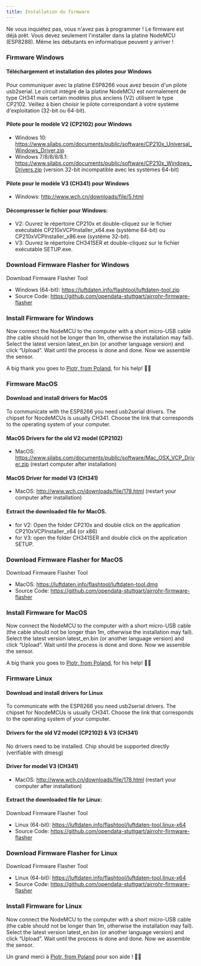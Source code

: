 ```yaml
---
title: Installation du firmware
---
```


Ne vous inquiétez pas, vous n'avez pas à programmer !
Le firmware est déjà prêt. Vous devez seulement l'installer dans la platine NodeMCU (ESP8288). Même les débutants en informatique peuvent y arriver !

### Firmware Windows

#### Téléchargement et installation des pilotes pour Windows
Pour communiquer avec la platine ESP8266 vous avez besoin d'un pilote usb2serial. Le circuit intégré de la platine NodeMCU est normalement de type CH341 mais certain modèles plus anciens (V2) utilisent le type CP2102. Veillez à bien choisir le pilote correspondant à votre système d'exploitation (32-bit ou 64-bit).

#### Pilote pour le modèle V2 (CP2102) pour Windows
* Windows 10: https://www.silabs.com/documents/public/software/CP210x_Universal_Windows_Driver.zip
* Windows 7/8/8/8/8.1: https://www.silabs.com/documents/public/software/CP210x_Windows_Drivers.zip (version 32-bit incompatible avec les systèmes 64-bit)

#### Pilote pour le modèle V3 (CH341) pour Windows
* Windows: http://www.wch.cn/downloads/file/5.html

#### Décompresser le fichier pour Windows:
* V2: Ouvrez le répertoire CP210x et double-cliquez sur le fichier exécutable CP210xVCPInstaller_x64.exe (système 64-bit) ou CP210xVCPInstaller_x86.exe (système 32-bit). 
* V3: Ouvrez le répertoire CH341SER et double-cliquez sur le fichier exécutable SETUP.exe.

### Download Firmware Flasher for Windows
Download Firmware Flasher Tool   
* Windows (64-bit): https://luftdaten.info/flashtool/luftdaten-tool.zip
* Source Code: https://github.com/opendata-stuttgart/airrohr-firmware-flasher

### Install Firmware for Windows
Now connect the NodeMCU to the computer with a short micro-USB cable (the cable should not be longer than 1m, otherwise the installation may fail). Select the latest version latest_en.bin (or another language version) and click “Upload”.
Wait until the process is done and done. Now we assemble the sensor.

A big thank you goes to [Piotr, from Poland](https://dropbox.inf.re/), for his help! 🙋‍♂️ 


### Firmware MacOS

#### Download and install drivers for MacOS
To communicate with the ESP8266 you need usb2serial drivers. The chipset for NocdeMCUs is usually CH341. Choose the link that corresponds to the operating system of your computer.

#### MacOS Drivers for the old V2 model (CP2102)
* MacOS: https://www.silabs.com/documents/public/software/Mac_OSX_VCP_Driver.zip (restart computer after installation)

#### MacOS Driver for model V3 (CH341)
* MacOS: http://www.wch.cn/downloads/file/178.html (restart your computer after installation)

#### Extract the downloaded file for MacOS.
* for V2: Open the folder CP210x and double click on the application CP210xVCPInstaller_x64 (or x86)
* for V3: open the folder CH341SER and double click on the application SETUP.

### Download Firmware Flasher for MacOS
Download Firmware Flasher Tool   
* MacOS: https://luftdaten.info/flashtool/luftdaten-tool.dmg
* Source Code: https://github.com/opendata-stuttgart/airrohr-firmware-flasher

### Install Firmware for MacOS
Now connect the NodeMCU to the computer with a short micro-USB cable (the cable should not be longer than 1m, otherwise the installation may fail). Select the latest version latest_en.bin (or another language version) and click “Upload”.
Wait until the process is done and done. Now we assemble the sensor.

A big thank you goes to [Piotr, from Poland](https://dropbox.inf.re/), for his help! 🙋‍♂️ 


### Firmware Linux

#### Download and install drivers for Linux 
To communicate with the ESP8266 you need usb2serial drivers. The chipset for NocdeMCUs is usually CH341. Choose the link that corresponds to the operating system of your computer.

#### Drivers for the old V2 model (CP2102) & V3 (CH341)
No drivers need to be installed. Chip should be supported directly (verifiable with dmesg)

#### Driver for model V3 (CH341)
* MacOS: http://www.wch.cn/downloads/file/178.html (restart your computer after installation)

#### Extract the downloaded file for Linux:
Download Firmware Flasher Tool   
* Linux (64-bit): https://luftdaten.info/flashtool/luftdaten-tool.linux-x64
* Source Code: https://github.com/opendata-stuttgart/airrohr-firmware-flasher

### Download Firmware Flasher for Linux
Download Firmware Flasher Tool   
* Linux (64-bit): https://luftdaten.info/flashtool/luftdaten-tool.linux-x64
* Source Code: https://github.com/opendata-stuttgart/airrohr-firmware-flasher

### Install Firmware for Linux 
Now connect the NodeMCU to the computer with a short micro-USB cable (the cable should not be longer than 1m, otherwise the installation may fail). Select the latest version latest_en.bin (or another language version) and click “Upload”.
Wait until the process is done and done. Now we assemble the sensor.

Un grand merci à [Piotr, from Poland](https://dropbox.inf.re/) pour son aide ! 🙋‍♂️ 
